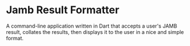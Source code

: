# Jamb Result Formatter

A command-line application written in Dart that accepts a user's JAMB result, collates the results, then displays it to the user in a nice and simple format.
